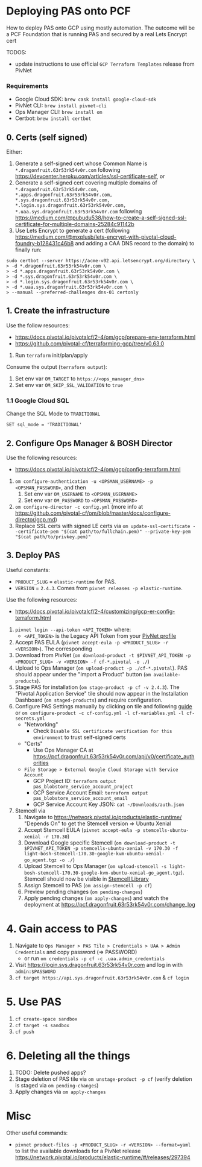 # Deploying PAS onto PCF

How to deploy PAS onto GCP using mostly automation. The outcome will be a PCF Foundation that is running PAS and secured by a real Lets Encrypt cert

TODOS:
- update instructions to use official `GCP Terraform Templates` release from PivNet

### Requirements

- Google Cloud SDK: `brew cask install google-cloud-sdk`
- PivNet CLI: `brew install pivnet-cli`
- Ops Manager CLI: `brew install om`
- Certbot: `brew install certbot`

## 0. Certs (self signed)

Either:

1. Generate a self-signed cert whose Common Name is `*.dragonfruit.63r53rk54v0r.com` following https://devcenter.heroku.com/articles/ssl-certificate-self, or
1. Generate a self-signed cert covering multiple domains of `*.dragonfruit.63r53rk54v0r.com, *.apps.dragonfruit.63r53rk54v0r.com, *.sys.dragonfruit.63r53rk54v0r.com, *.login.sys.dragonfruit.63r53rk54v0r.com, *.uaa.sys.dragonfruit.63r53rk54v0r.com` following https://medium.com/@pubudu538/how-to-create-a-self-signed-ssl-certificate-for-multiple-domains-25284c91142b
1. Use Lets Encrypt to generate a cert (following https://medium.com/@mxplusb/lets-encrypt-with-pivotal-cloud-foundry-b128431c46b8 and adding a CAA DNS record to the domain) to finally run: 

```
sudo certbot --server https://acme-v02.api.letsencrypt.org/directory \
> -d *.dragonfruit.63r53rk54v0r.com \
> -d *.apps.dragonfruit.63r53rk54v0r.com \
> -d *.sys.dragonfruit.63r53rk54v0r.com \
> -d *.login.sys.dragonfruit.63r53rk54v0r.com \
> -d *.uaa.sys.dragonfruit.63r53rk54v0r.com \
> --manual --preferred-challenges dns-01 certonly
```

## 1. Create the infrastructure

Use the follow resources:
- https://docs.pivotal.io/pivotalcf/2-4/om/gcp/prepare-env-terraform.html
- https://github.com/pivotal-cf/terraforming-gcp/tree/v0.63.0

1. Run `terraform` init/plan/apply

Consume the output (`terraform output`):
1. Set env var `OM_TARGET` to `https://<ops_manager_dns>`
1. Set env var `OM_SKIP_SSL_VALIDATION` to `true`

### 1.1 Google Cloud SQL

Change the SQL Mode to `TRADITIONAL`

```
SET sql_mode = 'TRADITIONAL'
```

## 2. Configure Ops Manager & BOSH Director

Use the following resources:
- https://docs.pivotal.io/pivotalcf/2-4/om/gcp/config-terraform.html

1. `om configure-authentication -u <OPSMAN_USERNAME> -p <OPSMAN_PASSWORD>`, and then
    1. Set env var `OM_USERNAME` to `<OPSMAN_USERNAME>`
    1. Set env var `OM_PASSWORD` to `<OPSMAN_PASSWORD>`
1. `om configure-director -c config.yml` (more info at https://github.com/pivotal-cf/om/blob/master/docs/configure-director/gcp.md)
1. Replace SSL certs with signed LE certs via `om update-ssl-certificate --certificate-pem "$(cat path/to/fullchain.pem)" --private-key-pem "$(cat path/to/privkey.pem)"`

## 3. Deploy PAS

Useful constants:
- `PRODUCT_SLUG` = `elastic-runtime` for PAS.
- `VERSION` = `2.4.3`. Comes from `pivnet releases -p elastic-runtime`.

Use the following resources:

- https://docs.pivotal.io/pivotalcf/2-4/customizing/gcp-er-config-terraform.html

1. `pivnet login --api-token <API_TOKEN>` where:
    - `<API_TOKEN>` is the Legacy API Token from your [PivNet profile](https://network.pivotal.io/users/dashboard/edit-profile)
1. Accept PAS EULA (`pivnet accept-eula -p <PRODUCT_SLUG> -r <VERSION>`). The corresponding 
1. Download from PivNet (`om download-product -t $PIVNET_API_TOKEN -p <PRODUCT_SLUG> -v <VERSION> -f cf-*.pivotal -o ./`)
1. Upload to Ops Manager (`om upload-product -p ./cf-*.pivotal`). PAS should appear under the "Import a Product" button (`om available-products`).
1. Stage PAS for installation (`om stage-product -p cf -v 2.4.3`). The "Pivotal Application Service" tile should now appear in the Installation Dashboard (`om staged-products`) and require configuration.
1. Configure PAS Settings manually by clicking on tile and following [guide](https://docs.pivotal.io/pivotalcf/2-4/customizing/gcp-er-config-terraform.html) or `om configure-product -c cf-config.yml -l cf-variables.yml -l cf-secrets.yml`
    - "Networking"
        - Check `Disable SSL certificate verification for this environment` to trust self-signed certs
    - "Certs"
        - Use Ops Manager CA at https://pcf.dragonfruit.63r53rk54v0r.com/api/v0/certificate_authorities
    - `File Storage > External Google Cloud Storage with Service Account`
        - GCP Project ID: `terraform output pas_blobstore_service_account_project`
        - GCP Service Account Email: `terraform output pas_blobstore_service_account_email`
        - GCP Service Account Key JSON: `cat ~/Downloads/auth.json`
1. Stemcell via
    1. Navigate to https://network.pivotal.io/products/elastic-runtime/ "Depends On" to get the Stemcell version => Ubuntu Xenial
    1. Accept Stemcell EULA (`pivnet accept-eula -p stemcells-ubuntu-xenial -r 170.30`)
    1. Download Google specific Stemcell (`om download-product -t $PIVNET_API_TOKEN -p stemcells-ubuntu-xenial -v 170.30 -f light-bosh-stemcell-170.30-google-kvm-ubuntu-xenial-go_agent.tgz -o ./`)
    1. Upload Stemcell to Ops Manager (`om upload-stemcell -s light-bosh-stemcell-170.30-google-kvm-ubuntu-xenial-go_agent.tgz`). Stemcell should now be visible in [Stemcell Library](https://pcf.dragonfruit.63r53rk54v0r.com/stemcell_library)
    1. Assign Stemcell to PAS (`om assign-stemcell -p cf`)
    1. Preview pending changes (`om pending-changes`)
    1. Apply pending changes (`om apply-changes`) and watch the deployment at https://pcf.dragonfruit.63r53rk54v0r.com/change_log

# 4. Gain access to PAS

1. Navigate to `Ops Manager > PAS Tile > Credentials > UAA > Admin Credentials` and copy password (=> PASSWORD)
    - or run `om credentials -p cf -c .uaa.admin_credentials`
1. Visit https://login.sys.dragonfruit.63r53rk54v0r.com and log in with `admin:$PASSWORD`
1. `cf target https://api.sys.dragonfruit.63r53rk54v0r.com` & `cf login`

# 5. Use PAS

1. `cf create-space sandbox`
1. `cf target -s sandbox`
1. `cf push`

# 6. Deleting all the things

1. TODO: Delete pushed apps?
1. Stage deletion of PAS tile via `om unstage-product -p cf` (verify deletion is staged via `om pending-changes`)
1. Apply changes via `om apply-changes`

# Misc

Other useful commands:
- `pivnet product-files -p <PRODUCT_SLUG> -r <VERSION> --format=yaml` to list the available downloads for a PivNet release https://network.pivotal.io/products/elastic-runtime/#/releases/297394